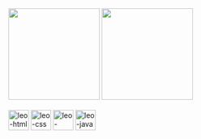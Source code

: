 
<div>
  <img height="180em" src="https://github-readme-stats.vercel.app/api?username=leorufinx&show_icons=true&theme=dark&include_all_commits=true"&count_private=true"/>
<img height="180em" src="https://github-readme-stats.vercel.app/api/top-langs/?username=leorufinx&layout=compact&langs_count=16&theme=dark"/>
</div>

<div style="display: inline_block"><br>
  <img align="center" alt="leo-html " height="40" widht="40" src="https://cdn.jsdelivr.net/gh/devicons/devicon/icons/html5/html5-original.svg"> 
  <img align="center" alt="leo-css " height="40" widht="40" src="https://cdn.jsdelivr.net/gh/devicons/devicon/icons/css3/css3-original.svg"> 
  <img align="center" alt="leo-javascript " height="40" widht="40" src="https://cdn.jsdelivr.net/gh/devicons/devicon/icons/javascript/javascript-original.svg"> 
  <img align="center" alt="leo-java " height="40" widht="40" src="https://cdn.jsdelivr.net/gh/devicons/devicon/icons/java/java-original.svg">
</div>

##

